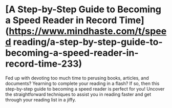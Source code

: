 
# [A Step-by-Step Guide to Becoming a Speed Reader in Record Time](https://www.mindhaste.com/t/speed reading/a-step-by-step-guide-to-becoming-a-speed-reader-in-record-time-233)

Fed up with devoting too much time to perusing books, articles, and documents? Yearning to complete your reading in a flash? If so, then this step-by-step guide to becoming a speed reader is perfect for you! Uncover the straightforward techniques to assist you in reading faster and get through your reading list in a jiffy.
    